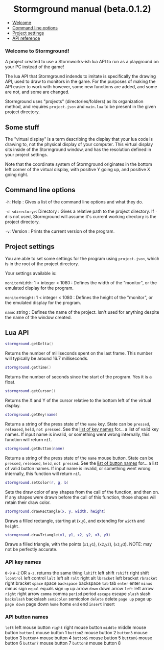 <h1>
  <center>
  Stormground manual (beta.0.1.2)
  </center>
</h1>

- [Welcome](#welcome-to-stormground)
- [Command line options](#command-line-options)
- [Project settings](#project-settings)
- [API reference](#lua-api)

### Welcome to Stormground!

A project created to use a Stormworks-ish lua API to run as a playground on your PC instead of the game!

The lua API that Stormground indends to imitate is specifically the drawing API, used to draw to monitors in the game. For the purposes of making the API easier to work with however, some new functions are added, and some are not, and some are changed.

Stormground uses "projects" (directories/folders) as its organization method, and requires `project.json` and `main.lua` to be present in the given project directory.

## Some stuff

The "virtual display" is a term describing the display that your lua code is drawing to, not the physical display of your computer. This virtual display sits inside of the Stormground window, and has the resolution defined in your project settings.

Note that the coordinate system of Stormground originates in the bottom left corner of the virtual display, with positive Y going up, and positive X going right.

## Command line options

`-h`: Help : Gives a list of the command line options and what they do.

`-d <directory>`: Directory : Gives a relative path to the project directory. If `-d` is not used, Stormground will assume it's current working directory is the project directory.

`-v`: Version : Prints the current version of the program.

## Project settings

You are able to set some settings for the program using `project.json`, which is in the root of the project directory.

Your settings available is:

`monitorWidth`: 1 < integer < 1080 : Defines the width of the "monitor", or the emulated display for the program.

`monitorHeight`: 1 < integer < 1080 : Defines the height of the "monitor", or the emulated display for the program.

`name`: string : Defines the name of the project. Isn't used for anything despite the name of the window created.

## Lua API

```lua
stormground.getDelta()
```
Returns the number of milliseconds spent on the last frame. This number will typically be around 16.7 milliseconds.

```lua
stormground.getTime()
```
Returns the number of seconds since the start of the program. Yes it is a float.

```lua
stormground.getCursor()
```
Returns the X and Y of the cursor relative to the bottom left of the virtual display.

```lua
stormground.getKey(name)
```
Returns a string of the press state of the `name` key. State can be `pressed`, `released`, `held`, `not pressed`. See the [list of key names](#api-key-names) for... a list of valid key names. If input name is invalid, or something went wrong internally, this function will return `nil`.

```lua
stormground.getButton(name)
```
Returns a string of the press state of the `name` mouse button. State can be `pressed`, `released`, `held`, `not pressed`. See the [list of button names](#api-button-names) for... a list of valid button names. If input name is invalid, or something went wrong internally, this function will return `nil`.

```lua
stormground.setColor(r, g, b)
```
Sets the draw color of any shapes from the call of the function, and then on. If any shapes were drawn before the call of this function, those shapes will retain their draw color.

```lua
stormground.drawRectangle(x, y, width, height)
```
Draws a filled rectangle, starting at (`x`,`y`), and extending for `width` and `height`.

```lua
stormground.drawTriangle(x1, y1, x2, y2, x3, y3)
```
Draws a filled triangle, with the points (`x1`,`y1`), (`x2`,`y2`), (`x3`,`y3`).
NOTE: may not be perfectly accurate.


### API key names

`0-9`
`A-Z` OR `a-z`, returns the same thing
`lshift` left shift
`rshift` right shift
`lcontrol` left control
`lalt` left alt
`ralt` right alt
`lbracket` left bracket
`rbracket` right bracket
`space` space
`backspace` backspace
`tab` tab
`enter` enter
`minus` minus sign
`equal` equals sign
`up` up arrow
`down` down arrow
`left` left arrow
`right` right arrow
`comma` comma
`period` period
`escape` escape
`slash` slash
`backslash` backslash
`semicolon` semicolon
`delete` delete
`page up` page up
`page down` page down
`home` home
`end` end
`insert` insert

### API button names

`left` left mouse button
`right` right mouse button
`middle` middle mouse button
`button1` mouse button 1
`button2` mouse button 2
`button3` mouse button 3
`button4` mouse button 4
`button5` mouse button 5
`button6` mouse button 6
`button7` mouse button 7
`button8` mouse button 8
